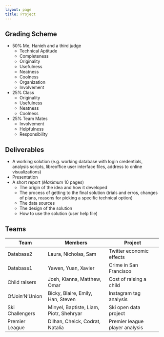 ```yaml
---
layout: page
title: Project
---
```


## Grading Scheme

* 50% Me, Hanieh and a third judge
	* Technical Aptitude
	* Completeness
	* Originality
	* Usefulness
	* Neatness
	* Coolness
	* Organization
	* Involvement
* 25% Class
	* Originality
	* Usefulness
	* Neatness
	* Coolness
* 25% Team Mates
	* Involvement
	* Helpfulness
	* Responsibility

## Deliverables

* A working solution (e.g. working database with login credentials, analysis scripts, libreoffice user interface files, address to online visualizations)
* Presentation
* A short report (_Maximum_ 10 pages)
	* The origin of the idea and how it developed
	* The process of getting to the final solution (trials and erros, changes of plans, reasons for picking a specific technical option)
	* The data sources
	* The design of the solution
	* How to use the solution (user help file)

## Teams

__Team__ | __Members__ | __Project__
--- | --- | ---
Databass2 | Laura, Nicholas, Sam | Twitter economic effects
Databass1 | Yawen, Yuan, Xavier | Crime in San Francisco
Child raisers | Josh, Kianna, Matthew, Omar | Cost of raising a child
OfJoin‘N’Union | Bicky, Blaire, Emily, Han, Steven | Instagram tag analysis
Ski Challengers | Minyel, Baptiste, Liam, Piotr, Shehryar | Ski open data project
Premier League| Dilhan, Cheick, Codrat, Natalia | Premier league player analysis

